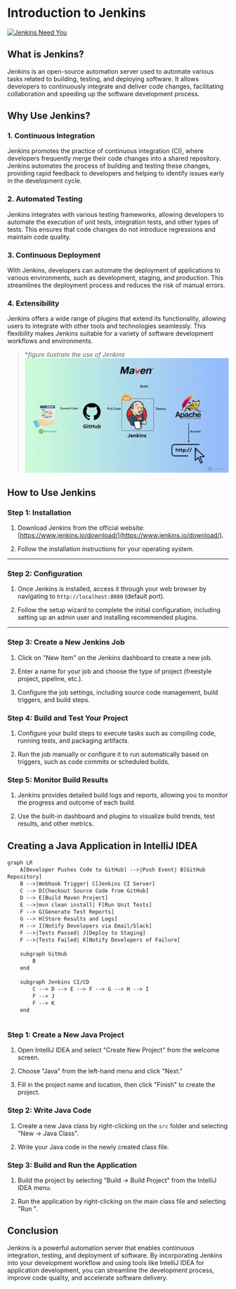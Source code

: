 # Introduction to Jenkins

[![Jenkins Need You](https://img.youtube.com/vi/txMyeqPDuqk/0.jpg)](https://www.youtube.com/watch?v=txMyeqPDuqk)


## What is Jenkins?

Jenkins is an open-source automation server used to automate various tasks related to building, testing, and deploying software. It allows developers to continuously integrate and deliver code changes, facilitating collaboration and speeding up the software development process.

## Why Use Jenkins?

### 1. Continuous Integration

Jenkins promotes the practice of continuous integration (CI), where developers frequently merge their code changes into a shared repository. Jenkins automates the process of building and testing these changes, providing rapid feedback to developers and helping to identify issues early in the development cycle.

### 2. Automated Testing

Jenkins integrates with various testing frameworks, allowing developers to automate the execution of unit tests, integration tests, and other types of tests. This ensures that code changes do not introduce regressions and maintain code quality.

### 3. Continuous Deployment

With Jenkins, developers can automate the deployment of applications to various environments, such as development, staging, and production. This streamlines the deployment process and reduces the risk of manual errors.

### 4. Extensibility

Jenkins offers a wide range of plugins that extend its functionality, allowing users to integrate with other tools and technologies seamlessly. This flexibility makes Jenkins suitable for a variety of software development workflows and environments.

> **figure ilustrate the use of Jenkins*
 ![How ro use Jenkins](/Images/Jenkins.gif)

## How to Use Jenkins

### Step 1: Installation

1. Download Jenkins from the official website: [https://www.jenkins.io/download/](https://www.jenkins.io/download/).

2. Follow the installation instructions for your operating system.
--------------------------------------------------

### Step 2: Configuration

1. Once Jenkins is installed, access it through your web browser by navigating to `http://localhost:8080` (default port).

2. Follow the setup wizard to complete the initial configuration, including setting up an admin user and installing recommended plugins.



------------------------------------------------------------------
### Step 3: Create a New Jenkins Job

1. Click on "New Item" on the Jenkins dashboard to create a new job.

2. Enter a name for your job and choose the type of project (freestyle project, pipeline, etc.).

3. Configure the job settings, including source code management, build triggers, and build steps.

### Step 4: Build and Test Your Project

1. Configure your build steps to execute tasks such as compiling code, running tests, and packaging artifacts.

2. Run the job manually or configure it to run automatically based on triggers, such as code commits or scheduled builds.

### Step 5: Monitor Build Results

1. Jenkins provides detailed build logs and reports, allowing you to monitor the progress and outcome of each build.

2. Use the built-in dashboard and plugins to visualize build trends, test results, and other metrics.

## Creating a Java Application in IntelliJ IDEA

````mermaid
graph LR
    A[Developer Pushes Code to GitHub] -->|Push Event| B[GitHub Repository]
    B -->|Webhook Trigger| C[Jenkins CI Server]
    C --> D[Checkout Source Code from GitHub]
    D --> E[Build Maven Project]
    E -->|mvn clean install| F[Run Unit Tests]
    F --> G[Generate Test Reports]
    G --> H[Store Results and Logs]
    H --> I[Notify Developers via Email/Slack]
    F -->|Tests Passed| J[Deploy to Staging]
    F -->|Tests Failed| K[Notify Developers of Failure]

    subgraph GitHub
        B
    end

    subgraph Jenkins CI/CD
        C --> D --> E --> F --> G --> H --> I
        F --> J
        F --> K
    end


````


### Step 1: Create a New Java Project

1. Open IntelliJ IDEA and select "Create New Project" from the welcome screen.

2. Choose "Java" from the left-hand menu and click "Next."

3. Fill in the project name and location, then click "Finish" to create the project.

### Step 2: Write Java Code

1. Create a new Java class by right-clicking on the `src` folder and selecting "New -> Java Class".

2. Write your Java code in the newly created class file.

### Step 3: Build and Run the Application

1. Build the project by selecting "Build -> Build Project" from the IntelliJ IDEA menu.

2. Run the application by right-clicking on the main class file and selecting "Run <classname>".

## Conclusion

Jenkins is a powerful automation server that enables continuous integration, testing, and deployment of software. By incorporating Jenkins into your development workflow and using tools like IntelliJ IDEA for application development, you can streamline the development process, improve code quality, and accelerate software delivery.

